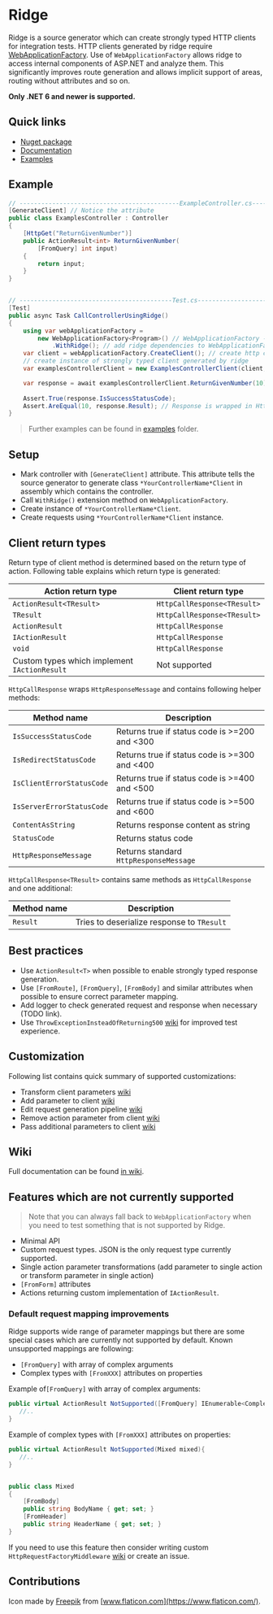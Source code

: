 # Ridge

Ridge is a source generator which can create strongly typed HTTP clients for integration tests.
HTTP clients generated by ridge
require [WebApplicationFactory](https://learn.microsoft.com/en-us/aspnet/core/test/integration-tests?view=aspnetcore-7.0#basic-tests-with-the-default-webapplicationfactory).
Use of `WebApplicationFactory` allows ridge to access internal components of ASP.NET
and analyze them. This significantly improves route generation and allows implicit support of areas, routing without
attributes and so on.

**Only .NET 6 and newer is supported.**

## Quick links

* [Nuget package](https://www.nuget.org/packages/RidgeDotNet/)
* [Documentation](TODO)
* [Examples](TODO)

## Example

```csharp
// --------------------------------------------ExampleController.cs-------------------------------------------------
[GenerateClient] // Notice the attribute
public class ExamplesController : Controller
{
    [HttpGet("ReturnGivenNumber")]
    public ActionResult<int> ReturnGivenNumber(
        [FromQuery] int input)
    {
        return input;
    }
}


// ------------------------------------------Test.cs----------------------------------------------------------------
[Test]
public async Task CallControllerUsingRidge()
{
    using var webApplicationFactory = 
        new WebApplicationFactory<Program>() // WebApplicationFactory - https://docs.microsoft.com/en-us/aspnet/core/test/integration-tests
            .WithRidge(); // add ridge dependencies to WebApplicationFactory
    var client = webApplicationFactory.CreateClient(); // create http client
    // create instance of strongly typed client generated by ridge
    var examplesControllerClient = new ExamplesControllerClient(client, webApplicationFactory.Services); 

    var response = await examplesControllerClient.ReturnGivenNumber(10);
    
    Assert.True(response.IsSuccessStatusCode);
    Assert.AreEqual(10, response.Result); // Response is wrapped in HttpCallResponse<int>
}
```

> Further examples can be found in [examples](TODO) folder.

## Setup

* Mark controller with `[GenerateClient]` attribute. This attribute tells the source generator to generate
  class `*YourControllerName*Client` in assembly which contains the controller.
* Call `WithRidge()` extension method on `WebApplicationFactory`.
* Create instance of `*YourControllerName*Client`.
* Create requests using `*YourControllerName*Client` instance.

## Client return types

Return type of client method is determined based on the return type of action.
Following table explains which return type is generated:

| Action return type                           | Client return type          |
|----------------------------------------------|-----------------------------|
| `ActionResult<TResult>`                      | `HttpCallResponse<TResult>` |
| `TResult`                                    | `HttpCallResponse<TResult>` |
| `ActionResult`                               | `HttpCallResponse`          |
| `IActionResult`                              | `HttpCallResponse`          |
| `void`                                       | `HttpCallResponse`          |
| Custom types which implement `IActionResult` | Not supported               |

`HttpCallResponse` wraps `HttpResponseMessage` and contains following helper methods:

| Method name               | Description                                   |
|---------------------------|-----------------------------------------------|
| `IsSuccessStatusCode`     | Returns true if status code is >=200 and <300 |
| `IsRedirectStatusCode`    | Returns true if status code is >=300 and <400 |
| `IsClientErrorStatusCode` | Returns true if status code is >=400 and <500 |
| `IsServerErrorStatusCode` | Returns true if status code is >=500 and <600 |
| `ContentAsString`         | Returns response content as string            |
| `StatusCode`              | Returns status code                           |
| `HttpResponseMessage`     | Returns standard `HttpResponseMessage`        |

`HttpCallResponse<TResult>` contains same methods as `HttpCallResponse` and one additional:

| Method name | Description                                |
|-------------|--------------------------------------------|
| `Result`    | Tries to deserialize response to `TResult` |

## Best practices

* Use `ActionResult<T>` when possible to enable strongly typed response generation.
* Use `[FromRoute]`, `[FromQuery]`, `[FromBody]` and similar attributes when possible to ensure correct parameter
  mapping.
* Add logger to check generated request and response when necessary (TODO link).
* Use `ThrowExceptionInsteadOfReturning500` [wiki](TODO) for improved test experience.

## Customization

Following list contains quick summary of supported customizations:

* Transform client parameters [wiki](TODO)
* Add parameter to client [wiki](TODO)
* Edit request generation pipeline [wiki](TODO)
* Remove action parameter from client [wiki](TODO)
* Pass additional parameters to client [wiki](TODO)

## Wiki

Full documentation can be found [in wiki](TODO).

## Features which are not currently supported

> Note that you can always fall back to `WebApplicationFactory` when you need to test something that is not supported by
> Ridge.

* Minimal API
* Custom request types. JSON is the only request type currently supported.
* Single action parameter transformations (add parameter to single action or transform parameter in single action)
* `[FromForm]` attributes
* Actions returning custom implementation of `IActionResult`.

### Default request mapping improvements

Ridge supports wide range of parameter mappings but there are some special cases which are currently not supported
by default. Known unsupported mappings are following:

* `[FromQuery]` with array of complex arguments
* Complex types with `[FromXXX]` attributes on properties

Example of`[FromQuery]` with array of complex arguments:

```csharp
public virtual ActionResult NotSupported([FromQuery] IEnumerable<ComplexArgument> complexArguments){
   //..
}
```

Example of complex types with `[FromXXX]` attributes on properties:

```csharp
public virtual ActionResult NotSupported(Mixed mixed){
   //..
}


public class Mixed
{
    [FromBody]
    public string BodyName { get; set; }
    [FromHeader]
    public string HeaderName { get; set; }
}
```

If you need to use this feature then consider writing custom `HttpRequestFactoryMiddleware` [wiki](TODO) or create an
issue.

## Contributions

Icon made by [Freepik](https://www.freepik.com) from [www.flaticon.com](https://www.flaticon.com/).
